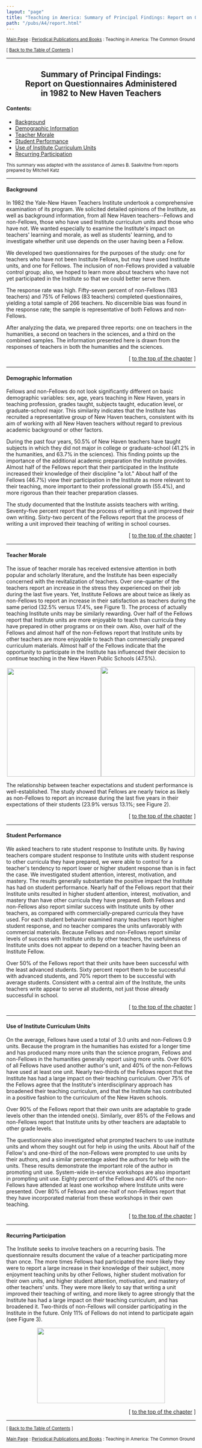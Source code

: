 ```yaml
---
layout: "page"
title: "Teaching in America: Summary of Principal Findings: Report on Questionnaires Administered in 1982 to New Haven Teachers"
path: "/pubs/A4/report.html"
---
```

<main>
<p><small><a href="/">Main Page</a> : <a href="/pubs/">Periodical Publications and Books</a> : Teaching in America: The Common Ground</small></p>
<p><small>[ <a href="/pubs/A4/">Back to the Table of Contents</a> ]</small></p>
<hr/>
<h2 align="CENTER">Summary of Principal Findings:<br/>
Report on Questionnaires Administered<br/>
in 1982 to New Haven Teachers</h2>
<h4>Contents:</h4>
<ul>
<a href="#sect_1"><li>Background</li></a>
<a href="#sect_2"><li>Demographic Information</li></a>
<a href="#sect_3"><li>Teacher Morale</li></a>
<a href="#sect_4"><li>Student Performance</li></a>
<a href="#sect_5"><li>Use of Institute Curriculum Units</li></a>
<a href="#sect_6"><li>Recurring Participation</li></a>
</ul>
<p><small>This summary was adapted with the assistance of James B. Saakvitne from reports prepared by Mitchell Katz</small></p>
<hr/>
<a name="sect_1">
<h4>Background</h4>
<p>In 1982 the Yale-New Haven Teachers Institute undertook a
comprehensive examination of its program. We solicited detailed opinions of
the Institute, as well as background information, from all New Haven
teachers--Fellows and non-Fellows, those who have used Institute curriculum
units and those who have not. We wanted especially to examine the
Institute's impact on teachers' learning and morale, as well as students'
learning, and to investigate whether unit use depends on the user having
been a Fellow.</p>
<p>We developed two questionnaires for the purposes of the study:
one for teachers who have not been Institute Fellows, but may have used
Institute units, and one for Fellows. The inclusion of non-Fellows provided
a valuable control group; also, we hoped to learn more about teachers who
have not yet participated in the Institute so that we could better serve
them.</p>
<p>The response rate was high. Fifty-seven percent of non-Fellows (183
teachers) and 75% of Fellows (83 teachers) completed questionnaires,
yielding a total sample of 266 teachers. No discernible bias was found in
the response rate; the sample is representative of both Fellows and
non-Fellows.</p>
<p>After analyzing the data, we prepared three reports: one on teachers in
the humanities, a second on teachers in the sciences, and a third on the
combined samples. The information presented here is drawn from the
responses of teachers in both the humanities and the sciences.</p>
</a><p align="RIGHT"><a name="sect_1">[ </a><a href="#top">to the top of the chapter</a> ]</p>
<hr/>
<a name="sect_2">
<h4>Demographic Information</h4>
<p>Fellows and non-Fellows do not look significantly different on
basic demographic variables: sex, age, years teaching in New Haven, years
in teaching profession, grades taught, subjects taught, education level, or
graduate-school major. This similarity indicates that the Institute has
recruited a representative group of New Haven teachers, consistent with its
aim of working with all New Haven teachers without regard to previous
academic background or other factors.</p>
<p>During the past four years, 50.5% of New Haven teachers have taught
subjects in which they did not major in college or graduate-school (41.2%
in the humanities, and 63.7% in the sciences). This finding points up the
importance of the additional academic preparation the Institute provides.
Almost half of the Fellows report that their participated in the Institute
increased their knowledge of their discipline "a lot." About half of the
Fellows (46.7%) view their participation in the Institute as more relevant
to their teaching, more important to their professional growth (55.4%), and
more rigorous than their teacher preparation classes.</p>
<p>The study documented that the Institute assists teachers with writing.
Seventy-five percent report that the process of writing a unit improved
their own writing. Sixty-two percent of the Fellows report that the process
of writing a unit improved their teaching of writing in school courses.</p>
</a><p align="RIGHT"><a name="sect_2">[ </a><a href="#top">to the top of the chapter</a> ]</p>
<hr/>
<a name="sect_3">
<h4>Teacher Morale</h4>
<p>The issue of teacher morale has received extensive attention in
both popular and scholarly literature, and the Institute has been
especially concerned with the revitalization of teachers. Over one-quarter
of the teachers report an increase in the stress they experienced on their
job during the last five years. Yet, Institute Fellows are about twice as
likely as non-Fellows to report an increase in their satisfaction as
teachers during the same period (32.5% versus 17.4%, see Figure 1). The
process of actually teaching Institute units may be similarly rewarding.
Over half of the Fellows report that Institute units are more enjoyable to
teach than curricula they have prepared in other programs or on their own.
Also, over half of the Fellows and almost half of the non-Fellows report
that Institute units by other teachers are more enjoyable to teach than
commercially prepared curriculum materials. Almost half of the Fellows
indicate that the opportunity to participate in the Institute has
influenced their decision to continue teaching in the New Haven Public
Schools (47.5%).</p>
<p align="CENTER"><img height="288" src="fig1.gif" width="250"/><img height="291" src="fig2.gif" width="250"/></p>
<p>The relationship between teacher expectations and student
performance is well-established. The study showed that Fellows are nearly
twice as likely as non-Fellows to report an increase during the last five
years in their expectations of their students (23.9% versus 13.1%; see
Figure 2).</p>
</a><p align="RIGHT"><a name="sect_3">[ </a><a href="#top">to the top of the chapter</a> ]</p>
<hr/>
<a name="sect_4">
<h4>Student Performance</h4>
<p>We asked teachers to rate student response to Institute units.
By having teachers compare student response to Institute units with student
response to other curricula they have prepared, we were able to control for
a teacher's tendency to report lower or higher student response than is in
fact the case. We investigated student attention, interest, motivation, and
mastery. The results generally substantiate the positive impact the
Institute has had on student performance. Nearly half of the Fellows report
that their Institute units resulted in higher student attention, interest,
motivation, and mastery than have other curricula they have prepared. Both
Fellows and non-Fellows also report similar success with Institute units by
other teachers, as compared with commercially-prepared curricula they have
used. For each student behavior examined many teachers report higher
student response, and no teacher compares the units unfavorably with
commercial materials. Because Fellows and non-Fellows report similar levels
of success with Institute units by other teachers, the usefulness of
Institute units does not appear to depend on a teacher having been an
Institute Fellow.</p>
<p>Over 50% of the Fellows report that their units have been
successful with the least advanced students. Sixty percent report them to
be successful with advanced students, and 70% report them to be successful
with average students. Consistent with a central aim of the Institute, the
units teachers write appear to serve all students, not just those already
successful in school.</p>
</a><p align="RIGHT"><a name="sect_4">[ </a><a href="#top">to the top of the chapter</a> ]</p>
<hr/>
<a name="sect_5">
<h4>Use of Institute Curriculum Units</h4>
<p>On the average, Fellows have used a total of 3.0 units and
non-Fellows 0.9 units. Because the program in the humanities has existed
for a longer time and has produced many more units than the science
program, Fellows and non-Fellows in the humanities generally report using
more units. Over 60% of all Fellows have used another author's unit, and
40% of the non-Fellows have used at least one unit. Nearly two-thirds of
the Fellows report that the Institute has had a large impact on their
teaching curriculum. Over 75% of the Fellows agree that the Institute's
interdisciplinary approach has broadened their teaching curriculum, and
that the Institute has contributed in a positive fashion to the curriculum
of the New Haven schools.</p>
<p>Over 90% of the Fellows report that their own units are adaptable
to grade levels other than the intended one(s). Similarly, over 85% of the
Fellows and non-Fellows report that Institute units by other teachers are
adaptable to other grade levels.</p>
<p>The questionnaire also investigated what prompted teachers to use
institute units and whom they sought out for help in using the units. About
half of the Fellow's and one-third of the non-Fellows were prompted to use
units by their authors, and a similar percentage asked the authors for help
with the units. These results demonstrate the important role of the author
in promoting unit use. System-wide in-service workshops are also important
in prompting unit use. Eighty percent of the Fellows and 40% of the
non-Fellows have attended at least one workshop where Institute units were
presented. Over 80% of Fellows and one-half of non-Fellows report that they
have incorporated material from these workshops in their own teaching.</p>
</a><p align="RIGHT"><a name="sect_5">[ </a><a href="#top">to the top of the chapter</a> ]</p>
<hr/>
<a name="sect_6">
<h4>Recurring Participation</h4>
<p>The Institute seeks to involve teachers on a recurring basis.
The questionnaire results document the value of a teacher participating
more than once. The more times Fellows had participated the more likely
they were to report a large increase in their knowledge of their subject,
more enjoyment teaching units by other Fellows, higher student motivation
for their own units, and higher student attention, motivation, and mastery
of other teachers' units. They were more likely to say that writing a unit
improved their teaching of writing, and more likely to agree strongly that
the Institute has had a large impact on their teaching curriculum, and has
broadened it. Two-thirds of non-Fellows will consider participating in the
Institute in the future. Only 11% of Fellows do not intend to participate
again (see Figure 3).</p>
<p align="CENTER"><img height="200" src="fig3.gif" width="340"/></p>
</a><p align="RIGHT"><a name="sect_6">[ </a><a href="#top">to the top of the chapter</a> ]</p>
<hr/>
<p><small>[ <a href="/pubs/A4/">Back to the Table of Contents</a> ]</small></p>
<p><small><a href="/">Main Page</a> : <a href="/pubs/">Periodical Publications and Books</a> : Teaching in America: The Common Ground</small></p>
</main>
